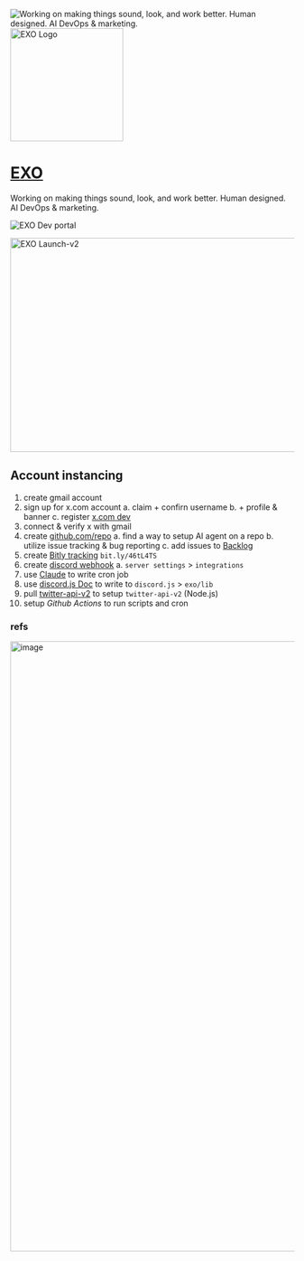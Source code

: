 ![Working on making things sound, look, and work better. Human designed. AI DevOps & marketing.](https://pbs.twimg.com/profile_banners/1948686367573291008/1753445934/1500x500 "EXO")
<img title="EXO Logo" alt="EXO Logo" style="width:200px;height:200px;" src="https://pbs.twimg.com/profile_images/1948746849994584064/iqWWKOvc_400x400.jpg">
# [EXO](https://x.com/ecco_exo)

Working on making things sound, look, and work better. Human designed. AI DevOps & marketing.

![EXO Dev portal](https://developer.x.com/en/portal/projects/1948798860660260864/apps)

<img width="679" height="379" alt="EXO Launch-v2" src="https://github.com/user-attachments/assets/aea33a9d-733b-4242-8dd3-4094c80972cc" />

## Account instancing
1. create gmail account
2. sign up for x.com account
   a. claim + confirn username
   b. + profile & banner
   c. register [x.com dev](https://developer.x.com/en/portal/projects/1948798860660260864/apps/31259049/keys)
3. connect & verify x with gmail
4. create [github.com/repo](https://github.com/joeldom/exo)
   a. find a way to setup AI agent on a repo
   b. utilize issue tracking & bug reporting
   c. add issues to [Backlog](https://github.com/users/joeldom/projects/9)
6. create [Bitly tracking](bit.ly/46tL4TS) `bit.ly/46tL4TS`
7. create [discord webhook](https://discohook.org/)
   a. `server settings` > `integrations`
8. use [Claude](https://claude.ai) to write cron job
9. use [discord.js Doc](https://discord.js.org/) to write to `discord.js` > `exo/lib`
10. pull [twitter-api-v2](https://www.npmjs.com/package/twitter-api-v2) to setup `twitter-api-v2` (Node.js)
11. setup *Github Actions* to run scripts and cron 

### refs
<img width="1920" height="1080" alt="image" src="https://github.com/user-attachments/assets/f983bdb8-c5af-4b46-bc4b-e82f9c4f7bb6" />

